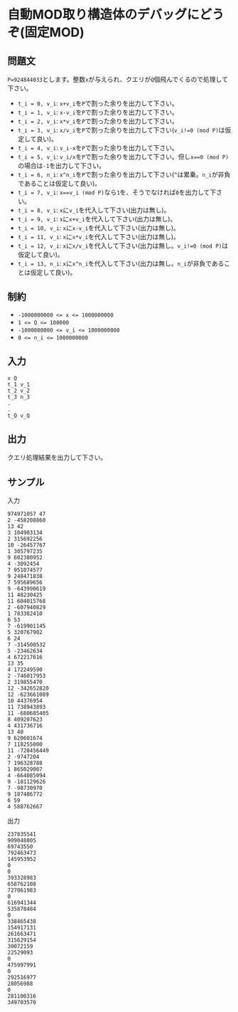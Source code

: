 # 自動MOD取り構造体のデバッグにどうぞ(固定MOD)

## 問題文

`P=924844033`とします。整数`x`が与えられ、クエリが`Q`個飛んでくるので処理して下さい。

- `t_i = 0, v_i`: `x+v_i`を`P`で割った余りを出力して下さい。
- `t_i = 1, v_i`: `x-v_i`を`P`で割った余りを出力して下さい。
- `t_i = 2, v_i`: `x*v_i`を`P`で割った余りを出力して下さい。
- `t_i = 3, v_i`: `x/v_i`を`P`で割った余りを出力して下さい(`v_i!=0 (mod P)`は仮定して良い)。
- `t_i = 4, v_i`: `v_i-x`を`P`で割った余りを出力して下さい。
- `t_i = 5, v_i`: `v_i/x`を`P`で割った余りを出力して下さい。但し`x==0 (mod P)`の場合は`-1`を出力して下さい。
- `t_i = 6, n_i`: `x^n_i`を`P`で割った余りを出力して下さい(`^`は累乗。`n_i`が非負であることは仮定して良い)。
- `t_i = 7, v_i`: `x==v_i (mod P)`なら`1`を、そうでなければ`0`を出力して下さい。
- `t_i = 8, v_i`: `x`に`v_i`を代入して下さい(出力は無し)。
- `t_i = 9, v_i`: `x`に`x+v_i`を代入して下さい(出力は無し)。
- `t_i = 10, v_i`: `x`に`x-v_i`を代入して下さい(出力は無し)。
- `t_i = 11, v_i`: `x`に`x*v_i`を代入して下さい(出力は無し)。
- `t_i = 12, v_i`: `x`に`x/v_i`を代入して下さい(出力は無し。`v_i!=0 (mod P)`は仮定して良い)。
- `t_i = 13, n_i`: `x`に`x^n_i`を代入して下さい(出力は無し。`n_i`が非負であることは仮定して良い)。

## 制約

- `-1000000000 <= x <= 1000000000`
- `1 <= Q <= 100000`
- `-1000000000 <= v_i <= 1000000000`
- `0 <= n_i <= 1000000000`

## 入力

```
x Q
t_1 v_1
t_2 v_2
t_3 n_3
.
.
t_Q v_Q
```

## 出力

クエリ処理結果を出力して下さい。

## サンプル

入力
```
974971057 47
2 -458208860
13 42
3 104903134
2 315692256
10 -26457767
1 305797235
9 602380952
4 -3092454
7 951074577
9 248471838
7 595689656
9 -643990619
11 48230425
11 604015768
2 -607940829
1 783382410
6 53
7 -619901145
5 320767902
6 24
7 -314500532
5 -23462634
4 672217616
13 35
4 172249590
2 -746017953
2 319855470
12 -342652820
12 -623661089
10 44376954
11 738943893
11 -680685405
8 409207623
4 431736716
13 40
9 620601674
7 118255000
11 -728456449
2 -9747204
7 196328788
1 865029007
4 -664085094
9 -181129626
7 -98730970
9 187486772
6 59
4 588762667
```

出力
```
237835541
909048805
69743550
792463473
145953952
0
0
393328983
658762108
727061983
0
616941344
535878484
0
338465438
154917131
261663471
315629154
30072159
22529093
0
475997991
0
292516977
28056988
0
281100316
349703570
```
